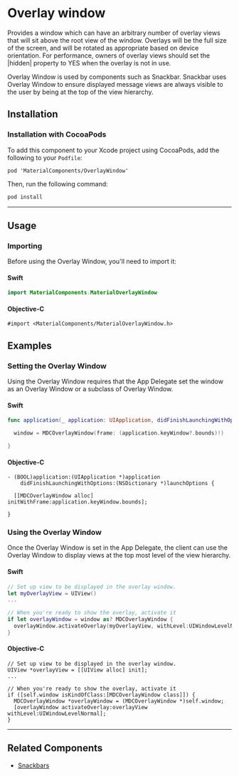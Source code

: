 <!--docs:
title: "Overlay window"
layout: detail
section: components
excerpt: "A window for managing sets of overlay views."
iconId: tooltip
path: /catalog/snackbars/overlay-window/
-->

# Overlay window

Provides a window which can have an arbitrary number of overlay views that will sit above the root
view of the window. Overlays will be the full size of the screen, and will be rotated as appropriate
based on device orientation. For performance, owners of overlay views should set the |hidden|
property to YES when the overlay is not in use.

Overlay Window is used by components such as Snackbar. Snackbar uses Overlay Window to ensure
displayed message views are always visible to the user by being at the top of the view hierarchy.

## Installation

### Installation with CocoaPods

To add this component to your Xcode project using CocoaPods, add the following to your `Podfile`:

```
pod 'MaterialComponents/OverlayWindow'
```
<!--{: .code-renderer.code-renderer--install }-->

Then, run the following command:

```bash
pod install
```

- - -

## Usage

### Importing

Before using the Overlay Window, you'll need to import it:

<!--<div class="material-code-render" markdown="1">-->
#### Swift

```swift
import MaterialComponents.MaterialOverlayWindow
```

#### Objective-C

```objc
#import <MaterialComponents/MaterialOverlayWindow.h>
```
<!--</div>-->

## Examples

### Setting the Overlay Window

Using the Overlay Window requires that the App Delegate set the window as an Overlay Window or a
subclass of Overlay Window.


<!--<div class="material-code-render" markdown="1">-->
#### Swift

```swift
func application(_ application: UIApplication, didFinishLaunchingWithOptions launchOptions: [UIApplicationLaunchOptionsKey: Any]?) -> Bool {

  window = MDCOverlayWindow(frame: (application.keyWindow?.bounds)!)

}
```

#### Objective-C

```objc
- (BOOL)application:(UIApplication *)application
    didFinishLaunchingWithOptions:(NSDictionary *)launchOptions {

  [[MDCOverlayWindow alloc] initWithFrame:application.keyWindow.bounds];

}
```
<!--</div>-->

### Using the Overlay Window

Once the Overlay Window is set in the App Delegate, the client can use the Overlay Window to display
views at the top most level of the view hierarchy.

<!--<div class="material-code-render" markdown="1">-->
#### Swift

```swift
// Set up view to be displayed in the overlay window.
let myOverlayView = UIView()
...

// When you're ready to show the overlay, activate it
if let overlayWindow = window as? MDCOverlayWindow {
  overlayWindow.activateOverlay(myOverlayView, withLevel:UIWindowLevelNormal)
}
```

#### Objective-C

```objc
// Set up view to be displayed in the overlay window.
UIView *overlayView = [[UIView alloc] init];
...

// When you're ready to show the overlay, activate it
if ([self.window isKindOfClass:[MDCOverlayWindow class]]) {
  MDCOverlayWindow *overlayWindow = (MDCOverlayWindow *)self.window;
  [overlayWindow activateOverlay:overlayView withLevel:UIWindowLevelNormal];
}
```
<!--</div>-->

- - -

## Related Components

<ul class="icon-list">
  <li class="icon-list-item icon-list-item--components"><a href="../Snackbar">Snackbars</a></li>
</ul>
